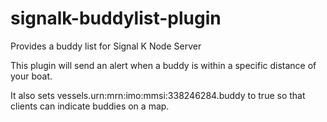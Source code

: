 # signalk-buddylist-plugin
Provides a buddy list for Signal K Node Server

This plugin will send an alert when a buddy is within a specific distance of your boat.

It also sets vessels.urn:mrn:imo:mmsi:338246284.buddy to true so that clients can indicate buddies on a map.
